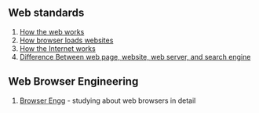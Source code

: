 ## Web standards
1. [How the web works](https://developer.mozilla.org/en-US/docs/Learn_web_development/Getting_started/Web_standards/How_the_web_works#the_other_parts_of_the_toolbox)
2. [How browser loads websites](https://developer.mozilla.org/en-US/docs/Learn_web_development/Getting_started/Web_standards/How_browsers_load_websites)
3. [How the Internet works](https://developer.mozilla.org/en-US/docs/Learn_web_development/Howto/Web_mechanics/How_does_the_Internet_work)
4. [Difference Between web page, website, web server, and search engine](https://developer.mozilla.org/en-US/docs/Learn_web_development/Getting_started/Environment_setup/Browsing_the_web)

## Web Browser Engineering
1. [Browser Engg](https://browser.engineering/) - studying about web browsers in detail
